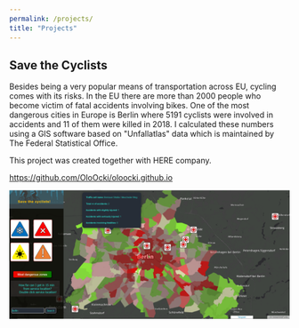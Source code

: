 ```yaml
---
permalink: /projects/
title: "Projects"
---
```


## Save the Cyclists

Besides being a very popular means of transportation across EU, cycling comes with its risks. In the EU there are more than 2000 people who become victim of fatal accidents involving bikes. One of the most dangerous cities in Europe is Berlin where 5191 cyclists were involved in accidents and 11 of them were killed in 2018. I calculated these numbers using a GIS software based on "Unfallatlas" data which is maintained by The Federal Statistical Office.

This project was created together with HERE company.

https://github.com/OloOcki/oloocki.github.io

![enter image description here](/projects/images/saveTheCyclists.PNG)
